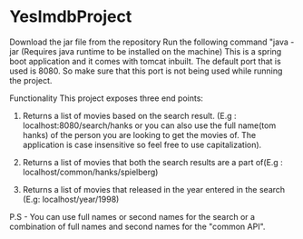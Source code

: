 # YesImdbProject
Download the jar file from the repository
Run the following command "java -jar <location of the jar file> (Requires java runtime to be installed on the machine)
This is a spring boot application and it comes with tomcat inbuilt. The default port that is used is 8080. So make sure that this port is not being used while running the project.
  
Functionality
This project exposes three end points:
  
  1. Returns a list of movies based on the search result. (E.g : localhost:8080/search/hanks or you can also use the full name(tom hanks) of the person you are looking to get the movies of. The application is case insensitive so feel free to use capitalization).

2. Returns a list of movies that both the search results are a part of(E.g : localhost/common/hanks/spielberg)

3. Returns a list of movies that released in the year entered in the search (E.g: localhost/year/1998)
  
  
P.S - You can use full names or second names for the search or a combination of full names and second names for the "common API".
